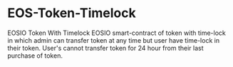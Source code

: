 # EOS-Token-Timelock
EOSIO Token With Timelock
EOSIO smart-contract of token with time-lock in which admin can transfer token at any time but user have time-lock in their token.
User's cannot transfer token for 24 hour from their last purchase of token.
